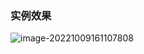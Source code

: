 ### 实例效果

![image-20221009161107808](https://oss-pic-bucket.oss-cn-shanghai.aliyuncs.com/img/image-20221009161107808.png)